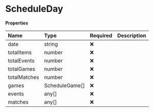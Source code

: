 # ScheduleDay

**Properties**

| Name         | Type           | Required | Description |
| :----------- | :------------- | :------- | :---------- |
| date         | string         | ❌       |             |
| totalItems   | number         | ❌       |             |
| totalEvents  | number         | ❌       |             |
| totalGames   | number         | ❌       |             |
| totalMatches | number         | ❌       |             |
| games        | ScheduleGame[] | ❌       |             |
| events       | any[]          | ❌       |             |
| matches      | any[]          | ❌       |             |

<!-- This file was generated by liblab | https://liblab.com/ -->
